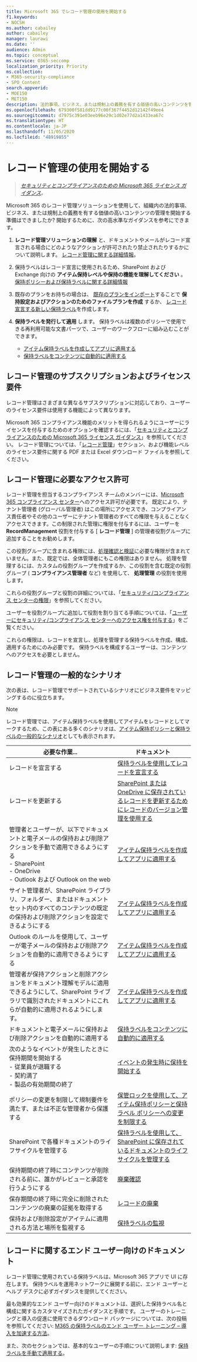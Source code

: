 ```yaml
---
title: Microsoft 365 でレコード管理の使用を開始する
f1.keywords:
- NOCSH
ms.author: cabailey
author: cabailey
manager: laurawi
ms.date: ''
audience: Admin
ms.topic: conceptual
ms.service: O365-seccomp
localization_priority: Priority
ms.collection:
- M365-security-compliance
- SPO_Content
search.appverid:
- MOE150
- MET150
description: 法的事項、ビジネス、または規制上の義務を有する価値の高いコンテンツを管理する、Microsoft 365 向けのレコード管理ソリューションが必要であるのに、どこから開始すればいいかわからなくなっていませんか? 開始するのに役立つ実用的なガイダンスをご覧ください。
ms.openlocfilehash: 679300f581dd9177c00f367f4452d12142f49ee4
ms.sourcegitcommit: d7975c391e03eeb96e29c1d02e77d2a1433ea67c
ms.translationtype: HT
ms.contentlocale: ja-JP
ms.lasthandoff: 11/05/2020
ms.locfileid: "48919855"
---
```

# <a name="get-started-with-records-management"></a>レコード管理の使用を開始する

>*[セキュリティとコンプライアンスのための Microsoft 365 ライセンス ガイダンス](https://aka.ms/ComplianceSD)。*

Microsoft 365 のレコード管理ソリューションを使用して、組織内の法的事項、ビジネス、または規制上の義務を有する価値の高いコンテンツの管理を開始する準備はできましたか? 開始するために、次の高水準なガイダンスを参考にできます。

1. **レコード管理ソリューションの理解** と、ドキュメントやメールがレコード宣言される場合にどのようなアクションが許可されたり禁止されたりするかについて説明します。 [レコード管理に関する詳細情報](records-management.md)。 

2. 保持ラベルはレコード宣言に使用されるため、SharePoint および Exchange 向けの **アイテム保持レベルや保持の機能を理解してください** 。 [保持ポリシーおよび保持ラベルに関する詳細情報](retention.md)

3. 既存のプランをお持ちの場合は、 [既存のプランをインポート](file-plan-manager.md#import-retention-labels-into-your-file-plan )することで **保持設定およびアクションのためのファイルプランを作成** するか、 [レコード宣言する新しい保持ラベル](declare-records.md)を作成します。

4. **保持ラベルを発行して適用** します。 保持ラベルは複数のポリシーで使用できる再利用可能な文書パーツで、ユーザーのワークフローに組み込むことができます。 
    
    - [アイテム保持ラベルを作成してアプリに適用する](create-apply-retention-labels.md)
    - [保持ラベルをコンテンツに自動的に適用する](apply-retention-labels-automatically.md)

## <a name="subscription-and-licensing-requirements-for-records-management"></a>レコード管理のサブスクリプションおよびライセンス要件

レコード管理はさまざまな異なるサブスクリプションに対応しており、ユーザーのライセンス要件は使用する機能によって異なります。

Microsoft 365 コンプライアンス機能のメリットを得られるようにユーザーにライセンスを付与するためのオプションを確認するには、「[セキュリティとコンプライアンスのための Microsoft 365 ライセンス ガイダンス](https://aka.ms/ComplianceSD)」を参照してください。 レコード管理については、「[レコード管理](https://docs.microsoft.com/office365/servicedescriptions/microsoft-365-service-descriptions/microsoft-365-tenantlevel-services-licensing-guidance/microsoft-365-security-compliance-licensing-guidance#records-management)」セクション、および機能レベルのライセンス要件に関する PDF または Excel ダウンロード ファイルを参照してください。

## <a name="permissions-required-for-records-management"></a>レコード管理に必要なアクセス許可

レコード管理を担当するコンプライアンス チームのメンバーには、[Microsoft 365 コンプライアンス センター](https://compliance.microsoft.com/)へのアクセス許可が必要です。 既定により、テナント管理者 (グローバル管理者) はこの場所にアクセスでき、コンプライアンス責任者やその他のユーザーにテナント管理者のすべての権限を与えることなくアクセスできます。この制限された管理に権限を付与するには、ユーザーを **RecordManagement** 役割を付与する [ **レコード管理** ] の管理者役割グループに追加することをお勧めします。

この役割グループに含まれる権限には、[処理確認と検証](disposition.md)に必要な権限が含まれていません。また、既定では、全体管理者にもこの権限はありません。 処理を管理するには、カスタムの役割グループを作成するか、この役割を含む既定の役割グループ ( **コンプライアンス管理者** など) を使用して、 **処理管理** の役割を使用します。

これらの役割グループと役割の詳細については、「[セキュリティ/コンプライアンス センターの権限](https://docs.microsoft.com/microsoft-365/security/office-365-security/permissions-in-the-security-and-compliance-center#roles-in-the-security--compliance-center)」を参照してください。

ユーザーを役割グループに追加して役割を割り当てる手順については、「[ユーザーにセキュリティ/コンプライアンス センターへのアクセス権を付与する](https://docs.microsoft.com/microsoft-365/security/office-365-security/grant-access-to-the-security-and-compliance-center)」をご覧ください。

これらの権限は、レコードを宣言し、処理を管理する保持ラベルを作成、構成、適用するためにのみ必要です。 保持ラベルを構成するユーザーは、コンテンツへのアクセスを必要としません。

## <a name="common-scenarios-for-records-management"></a>レコード管理の一般的なシナリオ

次の表は、レコード管理でサポートされているシナリオにビジネス要件をマッピングするのに役立ちます。

> [!NOTE]
> レコード管理では、アイテム保持ラベルを使用してアイテムをレコードとしてマークするため、この表にある多くのシナリオは、[アイテム保持ポリシーと保持ラベルの一般的なシナリオ](get-started-with-retention.md#common-scenarios-for-retention-policies-and-retention-labels)としても表示されます。

|必要な作業...|ドキュメント|
|----------------|---------------|
|レコードを宣言する |[保持ラベルを使用してレコードを宣言する](declare-records.md)|
|レコードを更新する |[SharePoint または OneDrive に保存されているレコードを更新するためにレコードのバージョン管理を使用する](record-versioning.md)|
|管理者とユーザーが、以下でドキュメントと電子メールの保持および削除アクションを手動で適用できるようにする <br />-  SharePoint <br />- OneDrive <br />- Outlook および Outlook on the web|[アイテム保持ラベルを作成してアプリに適用する](create-apply-retention-labels.md)|
|サイト管理者が、SharePoint ライブラリ、フォルダー、またはドキュメントセット内のすべてのコンテンツの既定の保持および削除アクションを設定できるようにする|[アイテム保持ラベルを作成してアプリに適用する](create-apply-retention-labels.md)|
|Outlook のルールを使用して、ユーザーが電子メールの保持および削除アクションを自動的に適用できるようにする|[アイテム保持ラベルを作成してアプリに適用する](create-apply-retention-labels.md)|
|管理者が保持アクションと削除アクションをドキュメント理解モデルに適用できるようにして、SharePoint ライブラリで識別されたドキュメントにこれらが自動的に適用されるようにします。|[アイテム保持ラベルを作成してアプリに適用する](create-apply-retention-labels.md)|
|ドキュメントと電子メールに保持および削除アクションを自動的に適用する |[保持ラベルをコンテンツに自動的に適用する](apply-retention-labels-automatically.md)|
|次のようなイベントが発生したときに保持期間を開始する  <br />- 従業員が退職する <br />- 契約満了 <br />- 製品の有効期間の終了| [イベントの発生時に保持を開始する](event-driven-retention.md)|
|ポリシーの変更を制限して規制要件を満たす、または不正な管理者から保護する| [保管ロックを使用して、アイテム保持ポリシーと保持ラベル ポリシーへの変更を制限する](retention-preservation-lock.md)
|SharePoint で各種ドキュメントのライフサイクルを管理する| [保持ラベルを使用して、SharePoint に保存されているドキュメントのライフサイクルを管理する](auto-apply-retention-labels-scenario.md)|
|保持期間の終了時にコンテンツが削除される前に、誰かがレビューと承認を行うようにする|[廃棄確認](disposition.md#disposition-reviews) |
|保存期間の終了時に完全に削除されたコンテンツの廃棄の証拠を取得する|[レコードの廃棄](disposition.md#disposition-of-records) |
| 保持および削除設定がアイテムに適用される方法と場所を監視する | [保持ラベルの監視](retention.md#monitoring-retention-labels) |

## <a name="end-user-documentation-for-records"></a>レコードに関するエンド ユーザー向けのドキュメント

レコード管理に使用されている保持ラベルは、Microsoft 365 アプリで UI に存在します。 保持ラベルを運用ネットワークに展開する前に、エンド ユーザーとヘルプ デスクに必ずガイダンスを提供してください。

最も効果的なエンド ユーザー向けのドキュメントは、選択した保持ラベル名と構成に関するカスタマイズされたガイダンスと手順です。 ユーザーのトレーニングと導入の促進に使用できるダウンロード パッケージについては、次の投稿を参照してください: [M365 の保持ラベルのエンド ユーザー トレーニング – 導入を加速する方法](https://techcommunity.microsoft.com/t5/microsoft-security-and/end-user-training-for-retention-labels-in-m365-how-to-accelerate/ba-p/1750861)。

また、次のセクションでは、基本的なユーザーの手順について説明します: [保持ラベルを手動で適用する](create-apply-retention-labels.md#manually-apply-retention-labels)。

